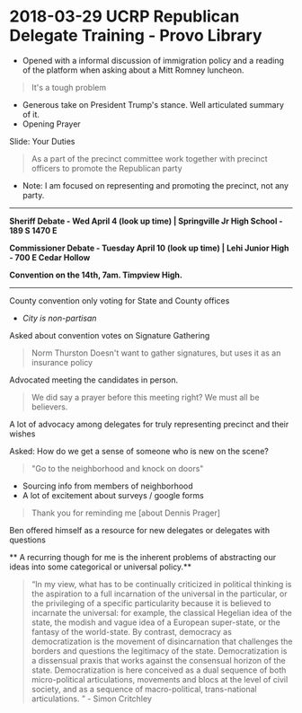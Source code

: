# 2018-03-29 UCRP Republican Delegate Training - Provo Library

* Opened with a informal discussion of immigration policy and a reading of the platform when asking about a Mitt Romney luncheon.
> It's a tough problem

* Generous take on President Trump's stance. Well articulated summary of it.
* Opening Prayer

Slide: Your Duties
> As a part of the precinct committee work together with precinct officers to promote the Republican party

* Note: I am focused on representing and promoting the precinct, not any party.

---

**Sheriff Debate - Wed April 4 (look up time) | Springville Jr High School - 189 S 1470 E**

**Commissioner Debate - Tuesday April 10 (look up time) | Lehi Junior High - 700 E Cedar Hollow**

**Convention on the 14th, 7am. Timpview High.**

---

County convention only voting for State and County offices
  * *City is non-partisan*

Asked about convention votes on Signature Gathering
  > Norm Thurston Doesn't want to gather signatures, but uses it as an insurance policy

Advocated meeting the candidates in person.

> We did say a prayer before this meeting right? We must all be believers.

A lot of advocacy among delegates for truly representing precinct and their wishes

Asked: How do we get a sense of someone who is new on the scene?

> "Go to the neighborhood and knock on doors"

  * Sourcing info from members of neighborhood
  * A lot of excitement about surveys / google forms

> Thank you for reminding me [about Dennis Prager]

Ben offered himself as a resource for new delegates or delegates with questions

** A recurring though for me is the inherent problems of abstracting our ideas into some categorical or universal policy.**

>“In my view, what has to be continually criticized in political thinking is the aspiration to a full incarnation of the universal in the particular, or the privileging of a specific particularity because it is believed to incarnate the universal: for example, the classical Hegelian idea of the state, the modish and vague idea of a European super-state, or the fantasy of the world-state. By contrast, democracy as democratization is the movement of disincarnation that challenges the borders and questions the legitimacy of the state. Democratization is a dissensual praxis that works against the consensual horizon of the state. Democratization is here conceived as a dual sequence of both micro-political articulations, movements and blocs at the level of civil society, and as a sequence of macro-political, trans-national articulations. ” - Simon Critchley
